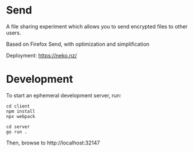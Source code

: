 # Send

A file sharing experiment which allows you to send encrypted files to other users.

Based on Firefox Send, with optimization and simplification

Deployment: https://neko.nz/

# Development

To start an ephemeral development server, run:

```shell
cd client
npm install
npx webpack

cd server
go run .
```

Then, browse to http://localhost:32147
